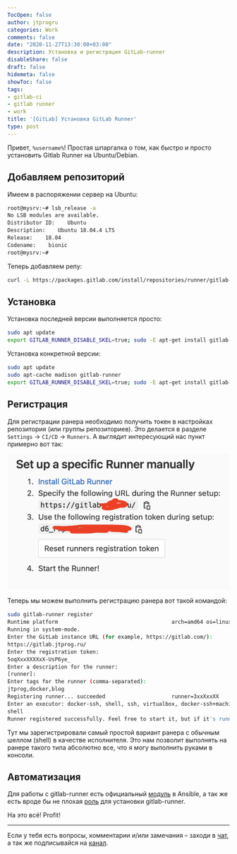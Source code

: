 ```yaml
---
TocOpen: false
author: jtprogru
categories: Work
comments: false
date: "2020-11-27T13:30:00+03:00"
description: Установка и регистрация GitLab-runner
disableShare: false
draft: false
hidemeta: false
showToc: false
tags:
- gitlab-ci
- gitlab runner
- work
title: '[GitLab] Установка GitLab Runner'
type: post
---
```


Привет, `%username%`! Простая шпаргалка о том, как быстро и просто установить Gitlab Runner на Ubuntu/Debian.

## Добавляем репозиторий

Имеем в распоряжении сервер на Ubuntu:

```bash
root@mysrv:~# lsb_release -a
No LSB modules are available.
Distributor ID:    Ubuntu
Description:    Ubuntu 18.04.4 LTS
Release:    18.04
Codename:    bionic
root@mysrv:~#
```

Теперь добавляем репу:

```bash
curl -L https://packages.gitlab.com/install/repositories/runner/gitlab-runner/script.deb.sh | sudo bash
```

## Установка

Установка последней версии выполняется просто:

```bash
sudo apt update
export GITLAB_RUNNER_DISABLE_SKEL=true; sudo -E apt-get install gitlab-runner
```

Установка конкретной версии:

```bash
sudo apt update
sudo apt-cache madison gitlab-runner
export GITLAB_RUNNER_DISABLE_SKEL=true; sudo -E apt-get install gitlab-runner=10.0.0
```

## Регистрация

Для регистрации ранера необходимо получить токен в настройках репозитория (или группы репозиториев). Это делается в разделе `Settings` -> `CI/CD` -> `Runners`. А выглядит интересующий нас пункт примерно вот так:

![Регистрационные данные в настройках репозитория](screenshot01.png)

Теперь мы можем выполнить регистрацию ранера вот такой командой:

```bash
sudo gitlab-runner register
Runtime platform                                    arch=amd64 os=linux pid=8846 revision=8fa89735 version=13.6.0
Running in system-mode.
Enter the GitLab instance URL (for example, https://gitlab.com/):
https://gitlab.jtprog.ru/
Enter the registration token:
5oqXxxXXXXxX-UsP6ye_
Enter a description for the runner:
[runner]:
Enter tags for the runner (comma-separated):
jtprog,docker,blog
Registering runner... succeeded                     runner=3xxXxxXX
Enter an executor: docker-ssh, shell, ssh, virtualbox, docker-ssh+machine, kubernetes, custom, parallels, docker+machine, docker:
shell
Runner registered successfully. Feel free to start it, but if it's running already the config should be automatically reloaded!
```

Тут мы зарегистрировали самый простой вариант ранера с обычным шеллом (shell) в качестве исполнителя. Это нам позволит выполнять на ранере такого типа абсолютно все, что я могу выполнить руками в консоли.

## Автоматизация

Для работы с gitlab-runner есть официальный [модуль](https://docs.ansible.com/ansible/latest/collections/community/general/gitlab_runner_module.html) в Ansible, а так же есть вроде бы не плохая [роль](https://github.com/riemers/ansible-gitlab-runner) для установки gitlab-runner.

На это всё! Profit!

---
Если у тебя есть вопросы, комментарии и/или замечания – заходи в [чат](https://ttttt.me/jtprogru_chat), а так же подписывайся на [канал](https://ttttt.me/jtprogru_channel).
